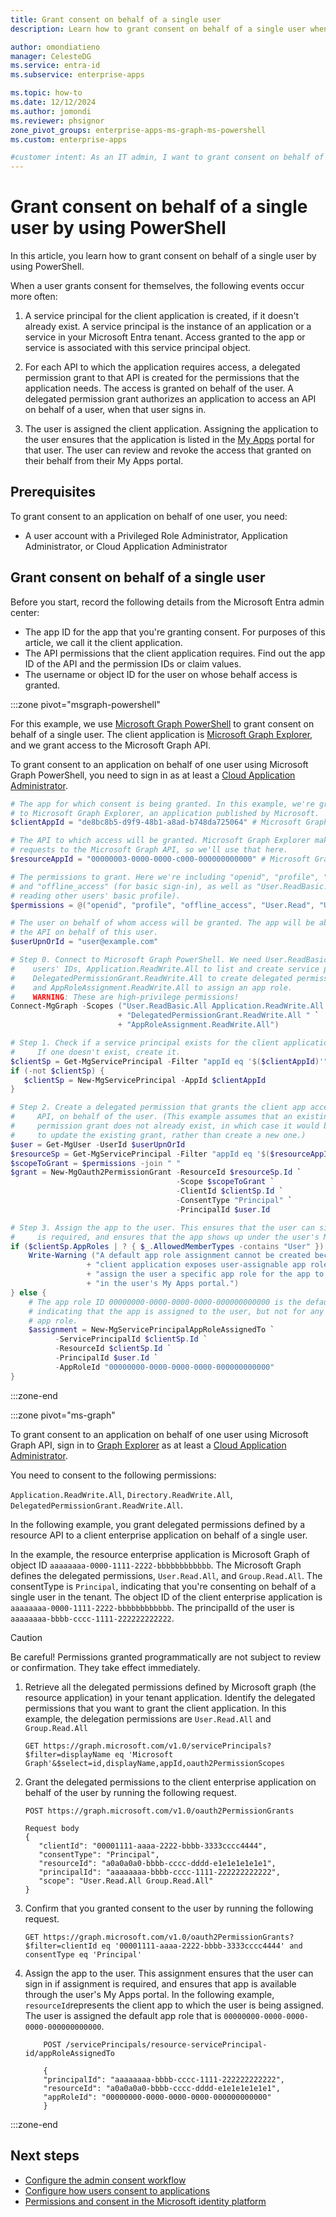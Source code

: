 ```yaml
---
title: Grant consent on behalf of a single user
description: Learn how to grant consent on behalf of a single user when the user consent is disabled or restricted.

author: omondiatieno
manager: CelesteDG
ms.service: entra-id
ms.subservice: enterprise-apps

ms.topic: how-to
ms.date: 12/12/2024
ms.author: jomondi
ms.reviewer: phsignor
zone_pivot_groups: enterprise-apps-ms-graph-ms-powershell
ms.custom: enterprise-apps

#customer intent: As an IT admin, I want to grant consent on behalf of a single user using PowerShell, so that I can manage access to applications and APIs for that user.
---
```


# Grant consent on behalf of a single user by using PowerShell

In this article, you learn how to grant consent on behalf of a single user by using PowerShell.

When a user grants consent for themselves, the following events occur more often:

1. A service principal for the client application is created, if it doesn't already exist. A service principal is the instance of an application or a service in your Microsoft Entra tenant. Access granted to the app or service is associated with this service principal object.

1. For each API to which the application requires access, a delegated permission grant to that API is created for the permissions that the application needs. The access is granted on behalf of the user. A delegated permission grant authorizes an application to access an API on behalf of a user, when that user signs in.

1. The user is assigned the client application. Assigning the application to the user ensures that the application is listed in the [My Apps](./myapps-overview.md) portal for that user. The user can review and revoke the access that granted on their behalf from their My Apps portal.

## Prerequisites

To grant consent to an application on behalf of one user, you need:

- A user account with a Privileged Role Administrator, Application Administrator, or Cloud Application Administrator

## Grant consent on behalf of a single user

Before you start, record the following details from the Microsoft Entra admin center:

- The app ID for the app that you're granting consent. For purposes of this article, we call it the client application.
- The API permissions that the client application requires. Find out the app ID of the API and the permission IDs or claim values.
- The username or object ID for the user on whose behalf access is granted.

:::zone pivot="msgraph-powershell"

For this example, we use [Microsoft Graph PowerShell](/powershell/microsoftgraph/get-started) to grant consent on behalf of a single user. The client application is [Microsoft Graph Explorer](https://aka.ms/ge), and we grant access to the Microsoft Graph API.

To grant consent to an application on behalf of one user using Microsoft Graph PowerShell, you need to sign in as at least a [Cloud Application Administrator](~/identity/role-based-access-control/permissions-reference.md#cloud-application-administrator).

```powershell
# The app for which consent is being granted. In this example, we're granting access
# to Microsoft Graph Explorer, an application published by Microsoft.
$clientAppId = "de8bc8b5-d9f9-48b1-a8ad-b748da725064" # Microsoft Graph Explorer

# The API to which access will be granted. Microsoft Graph Explorer makes API 
# requests to the Microsoft Graph API, so we'll use that here.
$resourceAppId = "00000003-0000-0000-c000-000000000000" # Microsoft Graph API

# The permissions to grant. Here we're including "openid", "profile", "User.Read"
# and "offline_access" (for basic sign-in), as well as "User.ReadBasic.All" (for 
# reading other users' basic profile).
$permissions = @("openid", "profile", "offline_access", "User.Read", "User.ReadBasic.All")

# The user on behalf of whom access will be granted. The app will be able to access 
# the API on behalf of this user.
$userUpnOrId = "user@example.com"

# Step 0. Connect to Microsoft Graph PowerShell. We need User.ReadBasic.All to get
#    users' IDs, Application.ReadWrite.All to list and create service principals, 
#    DelegatedPermissionGrant.ReadWrite.All to create delegated permission grants, 
#    and AppRoleAssignment.ReadWrite.All to assign an app role.
#    WARNING: These are high-privilege permissions!
Connect-MgGraph -Scopes ("User.ReadBasic.All Application.ReadWrite.All " `
                        + "DelegatedPermissionGrant.ReadWrite.All " `
                        + "AppRoleAssignment.ReadWrite.All")

# Step 1. Check if a service principal exists for the client application. 
#     If one doesn't exist, create it.
$clientSp = Get-MgServicePrincipal -Filter "appId eq '$($clientAppId)'"
if (-not $clientSp) {
   $clientSp = New-MgServicePrincipal -AppId $clientAppId
}

# Step 2. Create a delegated permission that grants the client app access to the
#     API, on behalf of the user. (This example assumes that an existing delegated 
#     permission grant does not already exist, in which case it would be necessary 
#     to update the existing grant, rather than create a new one.)
$user = Get-MgUser -UserId $userUpnOrId
$resourceSp = Get-MgServicePrincipal -Filter "appId eq '$($resourceAppId)'"
$scopeToGrant = $permissions -join " "
$grant = New-MgOauth2PermissionGrant -ResourceId $resourceSp.Id `
                                     -Scope $scopeToGrant `
                                     -ClientId $clientSp.Id `
                                     -ConsentType "Principal" `
                                     -PrincipalId $user.Id

# Step 3. Assign the app to the user. This ensures that the user can sign in if assignment
#     is required, and ensures that the app shows up under the user's My Apps portal.
if ($clientSp.AppRoles | ? { $_.AllowedMemberTypes -contains "User" }) {
    Write-Warning ("A default app role assignment cannot be created because the " `
                 + "client application exposes user-assignable app roles. You must " `
                 + "assign the user a specific app role for the app to be listed " `
                 + "in the user's My Apps portal.")
} else {
    # The app role ID 00000000-0000-0000-0000-000000000000 is the default app role
    # indicating that the app is assigned to the user, but not for any specific 
    # app role.
    $assignment = New-MgServicePrincipalAppRoleAssignedTo `
          -ServicePrincipalId $clientSp.Id `
          -ResourceId $clientSp.Id `
          -PrincipalId $user.Id `
          -AppRoleId "00000000-0000-0000-0000-000000000000"
}
```

:::zone-end

:::zone pivot="ms-graph"

To grant consent to an application on behalf of one user using Microsoft Graph API, sign in to [Graph Explorer](https://developer.microsoft.com/graph/graph-explorer) as at least a [Cloud Application Administrator](~/identity/role-based-access-control/permissions-reference.md#cloud-application-administrator).

You need to consent to the following permissions:

`Application.ReadWrite.All`, `Directory.ReadWrite.All`, `DelegatedPermissionGrant.ReadWrite.All`.

In the following example, you grant delegated permissions defined by a resource API to a client enterprise application on behalf of a single user.

In the example, the resource enterprise application is Microsoft Graph of object ID `aaaaaaaa-0000-1111-2222-bbbbbbbbbbbb`. The Microsoft Graph defines the delegated permissions, `User.Read.All`, and `Group.Read.All`. The consentType is `Principal`, indicating that you're consenting on behalf of a single user in the tenant. The object ID of the client enterprise application is `aaaaaaaa-0000-1111-2222-bbbbbbbbbbbb`. The principalId of the user is `aaaaaaaa-bbbb-cccc-1111-222222222222`.

> [!CAUTION]
> Be careful! Permissions granted programmatically are not subject to review or confirmation. They take effect immediately.

1. Retrieve all the delegated permissions defined by Microsoft graph (the resource application) in your tenant application. Identify the delegated permissions that you want to grant the client application. In this example, the delegation permissions are `User.Read.All` and `Group.Read.All`

   ```http
   GET https://graph.microsoft.com/v1.0/servicePrincipals?$filter=displayName eq 'Microsoft Graph'&$select=id,displayName,appId,oauth2PermissionScopes
   ```

1. Grant the delegated permissions to the client enterprise application on behalf of the user by running the following request.

   ```http
   POST https://graph.microsoft.com/v1.0/oauth2PermissionGrants
   
   Request body
   {
      "clientId": "00001111-aaaa-2222-bbbb-3333cccc4444",
      "consentType": "Principal",
      "resourceId": "a0a0a0a0-bbbb-cccc-dddd-e1e1e1e1e1e1",
      "principalId": "aaaaaaaa-bbbb-cccc-1111-222222222222",
      "scope": "User.Read.All Group.Read.All"
   }
   ```

1. Confirm that you granted consent to the user by running the following request.

   ```http
   GET https://graph.microsoft.com/v1.0/oauth2PermissionGrants?$filter=clientId eq '00001111-aaaa-2222-bbbb-3333cccc4444' and consentType eq 'Principal'
   ```

1. Assign the app to the user. This assignment ensures that the user can sign in if assignment is required, and ensures that app is available through the user's My Apps portal. In the following example, `resourceId`represents the client app to which the user is being assigned. The user is assigned the default app role that is `00000000-0000-0000-0000-000000000000`.

    ```http
        POST /servicePrincipals/resource-servicePrincipal-id/appRoleAssignedTo

        {
        "principalId": "aaaaaaaa-bbbb-cccc-1111-222222222222",
        "resourceId": "a0a0a0a0-bbbb-cccc-dddd-e1e1e1e1e1e1",
        "appRoleId": "00000000-0000-0000-0000-000000000000"
        }
    ```

:::zone-end

## Next steps

- [Configure the admin consent workflow](configure-admin-consent-workflow.md)
- [Configure how users consent to applications](configure-user-consent.md)
- [Permissions and consent in the Microsoft identity platform](~/identity-platform/permissions-consent-overview.md)
